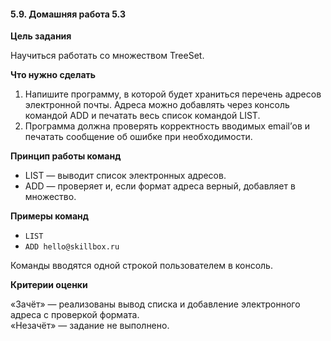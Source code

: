 #### 5.9. Домашняя работа 5.3

**Цель задания**

Научиться работать со множеством TreeSet.

**Что нужно сделать**

1.  Напишите программу, в которой будет храниться перечень адресов электронной почты. Адреса можно добавлять через консоль командой ADD и печатать весь список командой LIST.
2.  Программа должна проверять корректность вводимых email’ов и печатать сообщение об ошибке при необходимости.

**Принцип работы команд**

- LIST — выводит список электронных адресов.
- ADD — проверяет и, если формат адреса верный, добавляет в множество.

**Примеры команд**

- `LIST`
- `ADD hello@skillbox.ru`

Команды вводятся одной строкой пользователем в консоль.

**Критерии оценки**

«Зачёт» — реализованы вывод списка и добавление электронного адреса с проверкой формата.  
«Незачёт» — задание не выполнено.
